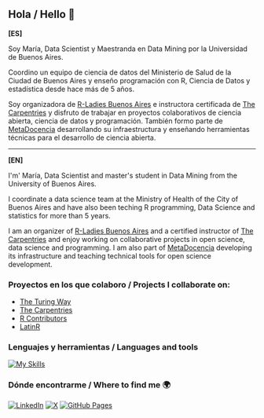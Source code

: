## Hola / Hello 👋

**[ES]** 

Soy María, Data Scientist y Maestranda en Data Mining por la Universidad de Buenos Aires.

Coordino un equipo de ciencia de datos del Ministerio de Salud de la Ciudad de Buenos Aires y enseño programación con R, Ciencia de Datos y estadística desde hace más de 5 años.

Soy organizadora de [R-Ladies Buenos Aires](https://rladiesba.netlify.app/) e instructora certificada de [The Carpentries](https://carpentries.org/instructors/) y disfruto de trabajar en proyectos colaborativos de ciencia abierta, ciencia de datos y programación. También formo parte de [MetaDocencia](https://www.metadocencia.org/) desarrollando su infraestructura y enseñando herramientas técnicas para el desarrollo de ciencia abierta.

---------------------

**[EN]** 

I'm' María, Data Scientist and master's student in Data Mining from the University of Buenos Aires.

I coordinate a data science team at the Ministry of Health of the City of Buenos Aires and have also been teching R programming, Data Science and statistics for more than 5 years.

I am an organizer of [R-Ladies Buenos Aires](https://rladiesba.netlify.app/) and a certified instructor of [The Carpentries](https://carpentries.org/instructors/) and enjoy working on collaborative projects in open science, data science and programming. I am also part of [MetaDocencia](https://www.metadocencia.org/) developing its infrastructure and teaching technical tools for open science development.

### Proyectos en los que colaboro / Projects I collaborate on:
- [The Turing Way](https://github.com/alan-turing-institute/the-turing-way)
- [The Carpentries](https://carpentries.org/)
- [R Contributors](https://www.r-project.org/contributors.html)
- [LatinR](https://latinr.org/)

### Lenguajes y herramientas / Languages and tools
[![My Skills](https://skillicons.dev/icons?i=r,py,git,github,gitlab,vscode,regex,html,css,markdown&theme=light)](https://skillicons.dev)

### Dónde encontrarme / Where to find me 🌍
[![LinkedIn](https://custom-icon-badges.demolab.com/badge/LinkedIn-0A66C2?logo=linkedin-white&logoColor=fff)](https://www.linkedin.com/in/mar%C3%ADa-cristina-n-920170126/)
[![X](https://img.shields.io/badge/X-%23000000.svg?logo=X&logoColor=white)](https://twitter.com/bynans1)
[![GitHub Pages](https://img.shields.io/badge/GitHub%20Pages-121013?logo=github&logoColor=white)](https://mcnanton.github.io/)
